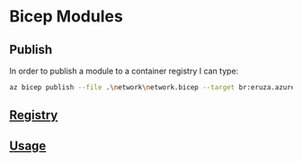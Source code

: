 # Bicep Modules
## Publish
In order to publish a module to a container registry I can type:  

```bash
az bicep publish --file .\network\network.bicep --target br:eruza.azurecr.io/bicep/modules/network:v0.0.2
```

## [Registry](./Registry)
## [Usage](./Usage)